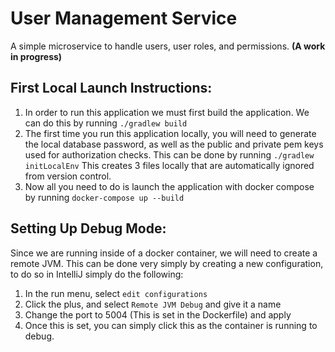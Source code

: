 # User Management Service

A simple microservice to handle users, user roles, and permissions. **(A work in progress)**


## First Local Launch Instructions:
1) In order to run this application we must first build the application.
We can do this by running `./gradlew build`
2) The first time you run this application locally, you will need to generate
the local database password, as well as the public and private pem keys used
for authorization checks. This can be done by running `./gradlew initLocalEnv`
This creates 3 files locally that are automatically ignored from version control.
3) Now all you need to do is launch the application with docker compose
by running `docker-compose up --build`


## Setting Up Debug Mode:
Since we are running inside of a docker container, we will need to create a 
remote JVM. This can be done very simply by creating a new configuration, to do
so in IntelliJ simply do the following:
1) In the run menu, select `edit configurations`
2) Click the plus, and select `Remote JVM Debug` and give it a name
3) Change the port to 5004 (This is set in the Dockerfile) and apply
4) Once this is set, you can simply click this as the container is running to debug.

